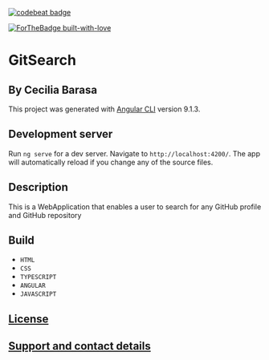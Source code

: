 [![codebeat badge](https://codebeat.co/badges/fb3f3fac-a3d5-4022-b1d9-2729d27ab048)](https://codebeat.co/projects/github-com-cecibarasa-gitsearch-master)

[![ForTheBadge built-with-love](http://ForTheBadge.com/images/badges/built-with-love.svg)](https://GitHub.com/cecibarasa/)

# GitSearch

## By Cecilia Barasa
This project was generated with [Angular CLI](https://github.com/angular/angular-cli) version 9.1.3.

## Development server

Run `ng serve` for a dev server. Navigate to `http://localhost:4200/`. The app will automatically reload if you change any of the source files.

## Description

This is a WebApplication that enables a user to search for any GitHub profile and GitHub repository

## Build

* `HTML`
* `CSS`
* `TYPESCRIPT`
* `ANGULAR`
* `JAVASCRIPT`
## [License](https://github.com/cecibarasa/gitSearch/blob/master/license.md)

## [Support and contact details](https://www.linkedin.com/in/cecilia-barasa-4a8311195/)
